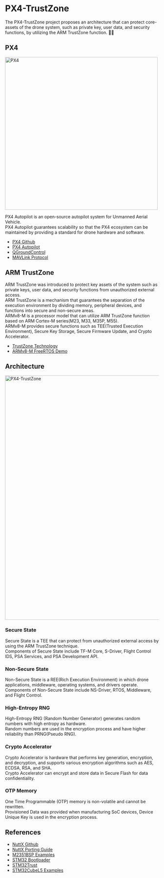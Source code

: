 # PX4-TrustZone
The PX4-TrustZone project proposes an architecture that can protect core-assets of the drone system, such as private key, user data, and security functions, by utilizing the ARM TrustZone function. 🚁🔐  

## PX4
<img title="Architecture" alt="PX4" src="https://github.com/korkeep/PX4-TrustZone/raw/main/Architecture/PX4.png" width="500"/>  

PX4 Autopilot is an open-source autopilot system for Unmanned Aerial Vehicle.  
PX4 Autopilot guarantees scalability so that the PX4 ecosystem can be maintained by providing a standard for drone hardware and software.  
- [PX4 Github](https://github.com/PX4/PX4-Autopilot)
- [PX4 Autopilot](https://docs.px4.io/master/en/)
- [QGroundControl](http://qgroundcontrol.com/)
- [MAVLink Protocol](https://mavlink.io/en/)

## ARM TrustZone
ARM TrustZone was introduced to protect key assets of the system such as private keys, user data, and security functions from unauthorized external access.  
ARM TrustZone is a mechanism that guarantees the separation of the execution environment by dividing memory, peripheral devices, and functions into secure and non-secure areas.  
ARMv8-M is a processor model that can utilize ARM TrustZone function based on ARM Cortex-M series(M23, M33, M35P, M55).  
ARMv8-M provides secure functions such as TEE(Trusted Execution Environment), Secure Key Storage, Secure Firmware Update, and Crypto Accelerator.
- [TrustZone Technology](https://www.arm.com/why-arm/technologies/trustzone-for-cortex-m)
- [ARMv8-M FreeRTOS Demo](https://www.freertos.org/RTOS-Cortex-M23-NuMaker-PFM-M2351-Keil.html#SourceCodeOrg)

## Architecture
<img title="Architecture" alt="PX4-TrustZone" src="https://github.com/korkeep/PX4-TrustZone/raw/main/Architecture/PX4-TrustZone.PNG" width="800"/>

### Secure State
Secure State is a TEE that can protect from unauthorized external access by using the ARM TrustZone technique.  
Components of Secure State include TF-M Core, S-Driver, Flight Control IDS, PSA Services, and PSA Development API.

### Non-Secure State
Non-Secure State is a REE(Rich Execution Environment) in which drone applications, middleware, operating systems, and drivers operate.  
Components of Non-Secure State include NS-Driver, RTOS, Middleware, and Flight Control.  

### High-Entropy RNG
High-Entropy RNG (Random Number Generator) generates random numbers with high entropy as hardware.  
Random numbers are used in the encryption process and have higher reliability than PRNG(Pseudo RNG).  

### Crypto Accelerator
Crypto Accelerator is hardware that performs key generation, encryption, and decryption, and supports various encryption algorithms such as AES, ECDSA, RSA, and SHA.  
Crypto Accelerator can encrypt and store data in Secure Flash for data confidentiality.  

### OTP Memory
One Time Programmable (OTP) memory is non-volatile and cannot be rewritten.  
Provisioned Data was provided when manufacturing SoC devices, Device Unique Key is used in the encryption process.  

## References
- [NuttX Github](https://github.com/PX4/NuttX)
- [NuttX Porting Guide](https://cwiki.apache.org/confluence/display/NUTTX/Porting+Guide)
- [M2351BSP Examples](https://github.com/OpenNuvoton/M2351BSP)
- [STM32 Bootloader](https://docs.px4.io/master/en/software_update/stm32_bootloader.html)
- [STM32Trust](https://www.st.com/content/st_com/en/ecosystems/stm32trust.html)
- [STM32CubeL5 Examples](https://github.com/STMicroelectronics/STM32CubeL5)
